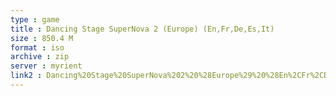 ```yaml
---
type : game
title : Dancing Stage SuperNova 2 (Europe) (En,Fr,De,Es,It)
size : 850.4 M
format : iso
archive : zip
server : myrient
link2 : Dancing%20Stage%20SuperNova%202%20%28Europe%29%20%28En%2CFr%2CDe%2CEs%2CIt%29
---
```

